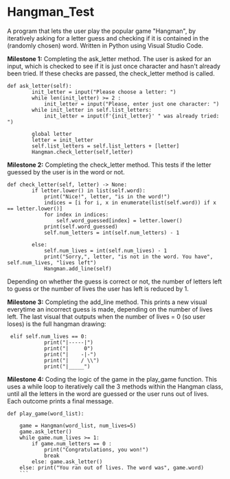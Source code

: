 # Hangman_Test
A program that lets the user play the popular game "Hangman", by iteratively asking for a letter guess and checking if it is contained in the (randomly chosen) word.
Written in Python using Visual Studio Code.

**Milestone 1:**
Completing the ask_letter method. The user is asked for an input, which is checked to see if it is just once character and hasn't already been tried. If these checks are
passed, the check_letter method is called.
```
def ask_letter(self):
        init_letter = input("Please choose a letter: ")
        while len(init_letter) >= 2 :
            init_letter = input("Please, enter just one character: ")
        while init_letter in self.list_letters:
            init_letter = input(f'{init_letter}' " was already tried: ")   
        
        global letter
        letter = init_letter
        self.list_letters = self.list_letters + [letter]
        Hangman.check_letter(self,letter)
```        
**Milestone 2:**
Completing the check_letter method. This tests if the letter guessed by the user is in the word or not.
```
def check_letter(self, letter) -> None:
        if letter.lower() in list(self.word):
            print("Nice!", letter, "is in the word!")
            indices = [i for i, x in enumerate(list(self.word)) if x == letter.lower()]
            for index in indices:
                self.word_guessed[index] = letter.lower()
            print(self.word_guessed)    
            self.num_letters = int(self.num_letters) - 1
            
        else:
            self.num_lives = int(self.num_lives) - 1
            print("Sorry,", letter, "is not in the word. You have", self.num_lives, "lives left")
            Hangman.add_line(self)    
```
Depending on whether the guess is correct or not, the number of letters left to guess or the number of lives the user has left is reduced by 1.

**Milestone 3:**
Completing the add_line method. This prints a new visual everytime an incorrect guess is made, depending on the number of lives left. The last visual that outputs 
when the number of lives = 0 (so user loses) is the full hangman drawing:
```
 elif self.num_lives == 0:
            print("|-----|")
            print("|     0")
            print("|    -|-")
            print("|    / \\")
            print("|_____")
```
**Milestone 4:**
Coding the logic of the game in the play_game function. This uses a while loop to iteratively call the 3 methods within the Hangman class, until all the letters in the word 
are guessed or the user runs out of lives. Each outcome prints a final message.
```
def play_game(word_list):
    
    game = Hangman(word_list, num_lives=5)
    game.ask_letter()
    while game.num_lives >= 1:
        if game.num_letters == 0 :
            print("Congratulations, you won!")
            break
        else: game.ask_letter()    
    else: print("You ran out of lives. The word was", game.word)
    ```
    
